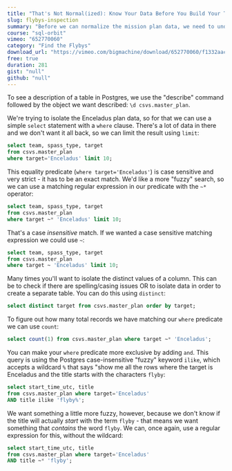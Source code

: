 ```yaml
---
title: "That's Not Normal(ized): Know Your Data Before You Build Your Tables"
slug: flybys-inspection
summary: "Before we can normalize the mission plan data, we need to understand what's in the table and how it's related."
course: "sql-orbit"
vimeo: "652770060"
category: "Find the Flybys"
download_url: "https://vimeo.com/bigmachine/download/652770060/f1332aac97"
free: true
duration: 281
gist: "null"
github: "null"
---
```


To see a description of a table in Postgres, we use the "describe" command followed by the object we want described: `\d csvs.master_plan`.

We're trying to isolate the Enceladus plan data, so for that we can use a simple `select` statement with a `where` clause. There's a lot of data in there and we don't want it all back, so we can limit the result using `limit`:

```sql
select team, spass_type, target
from csvs.master_plan
where target='Enceladus' limit 10;
```

This equality predicate (`where target='Enceladus'`) is case sensitive and very strict - it has to be an exact match. We'd like a more "fuzzy" search, so we can use a matching regular expression in our predicate with the `~*` operator:

```sql
select team, spass_type, target
from csvs.master_plan
where target ~* 'Enceladus' limit 10;
```

That's a case _insensitive_ match. If we wanted a case sensitive matching expression we could use `~`:

```sql
select team, spass_type, target
from csvs.master_plan
where target ~ 'Enceladus' limit 10;
```

Many times you'll want to isolate the distinct values of a column. This can be to check if there are spelling/casing issues OR to isolate data in order to create a separate table. You can do this using `distinct`:

```sql
select distinct target from csvs.master_plan order by target;
```

To figure out how many total records we have matching our `where` predicate we can use `count`:

```sql
select count(1) from csvs.master_plan where target ~* 'Enceladus';
```

You can make your `where` predicate more exclusive by adding `and`. This query is using the Postgres case-insensitive "fuzzy" keyword `ilike`, which accepts a wildcard `%` that says "show me all the rows where the target is Enceladus and the title starts with the characters `flyby`:

```sql
select start_time_utc, title
from csvs.master_plan where target='Enceladus'
AND title ilike 'flyby%';
```

We want something a little more fuzzy, however, because we don't know if the title will actually _start_ with the term `flyby` - that means we want something that _contains_ the word `flyby`. We can, once again, use a regular expression for this, without the wildcard:

```sql
select start_time_utc, title
from csvs.master_plan where target='Enceladus'
AND title ~* 'flyby';
```
